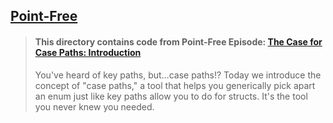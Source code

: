 ## [Point-Free](https://www.pointfree.co)

> #### This directory contains code from Point-Free Episode: [The Case for Case Paths: Introduction](https://www.pointfree.co/episodes/ep87-the-case-for-case-paths-introduction)
>
> You've heard of key paths, but…case paths!? Today we introduce the concept of "case paths," a tool that helps you generically pick apart an enum just like key paths allow you to do for structs. It's the tool you never knew you needed.
